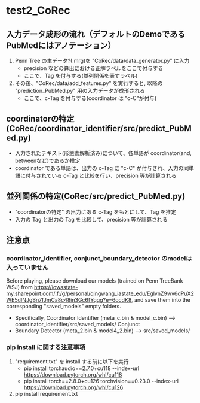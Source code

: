# test2_CoRec
## 入力データ成形の流れ（デフォルトのDemoであるPubMedにはアノテーション）
1. Penn Tree の生データ?(.mrg)を "CoRec/data/data_generator.py" に入力
   - precision などの算出における正解ラベルをここで付与する
   - ここで、Tag を付与する(並列関係を表すラベル)
2. その後、"CoRec/data/add_features.py" を実行すると, 以降の "prediction_PubMed.py" 用の入力データが成形される
   - ここで、c-Tag を付与する(coordinator は "c-C"が付与)

## coordinatorの特定(CoRec/coordinator_identifier/src/predict_PubMed.py)
- 入力されたテキスト(形態素解析済み)について、各単語が coordinator(and, betweenなど)であるか推定
- coordinator である単語は、出力の c-Tag に "c-C" が付与され、入力の同単語に付与されている c-Tag と比較を行い、precision 等が計算される

## 並列関係の特定(CoRec/src/predict_PubMed.py)
- "coordinatorの特定" の出力にある c-Tag をもとにして、Tag を推定
- 入力の Tag と出力の Tag を比較して、precision 等が計算される

## 注意点
### coordinator_identifier, conjunct_boundary_detector のmodelは入っていません
Before playing, please download our models (trained on Penn TreeBank WSJ) from https://iowastate-my.sharepoint.com/:f:/g/personal/qingwang_iastate_edu/EglvnZ9wv6dPuX2WE5dINJgBn7fJmCa8c48in3Gc6fYqqg?e=6ocdK8, and save them into the corresponding "saved_models" empty folders.

- Specifically, Coordinator Identifier (meta_c.bin & model_c.bin) --> coordinator_identifier/src/saved_models/ Conjunct
- Boundary Detector (meta_2.bin & model4_2.bin) --> src/saved_models/

### pip install に関する注意事項
1. "requirement.txt" を install する前に以下を実行
    - pip install torchaudio==2.7.0+cu118 --index-url https://download.pytorch.org/whl/cu118
    - pip install torch==2.8.0+cu126 torchvision==0.23.0 --index-url https://download.pytorch.org/whl/cu126
2. pip install requirement.txt
